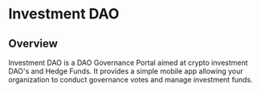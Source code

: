# Investment DAO

## Overview

Investment DAO is a DAO Governance Portal aimed at crypto investment DAO's and Hedge Funds. It provides a simple mobile app allowing your organization to conduct governance votes and manage investment funds.

